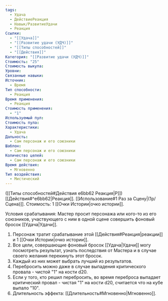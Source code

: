 ```yaml
---
tags:
  - Удача
  - ДействиеРеакция
  - Навык/РазвитиеУдачи
  - Реакция
Ссылки:
  - "[[Удача]]"
  - "[[Развитие удачи (УДЧ)]]"
  - "[[Типы способностей]]"
  - "[[Действия]]"
Категория: "[[Развитие удачи (УДЧ)]]"
Стоимость: "25"
Стоимость выкупа: 
Уровни: 
Связанные навыки: 
Источник:
  - Время
Тип способности:
  - Реакция
Время применения:
  - Реакция
Стоимость применения:
  - "1"
Используемый пул: 
Стоимость пула: 
Характеристики:
  - Удача
Дальность:
  - Сам персонаж и его союзники
Шаблон:
  - Сам персонаж и его союзники
Количество целей:
  - Сам персонаж и его союзники
Время действия:
  - Мгновенно
Тип воздействия:
  - Мистический
---
```

([[Типы способностей#Действия e6bb62 Реакция|Р]]) [[Действия#^e6bb62|Реакция]]. [[Использование#1 Раз за Сцену|(1р/Сцена)]]. Стоимость: 1 [[Очки Истории|очко истории]].

Условия срабатывания: Мастер просит персонажа или кого-то из его союзников, участвующего с ним в одной сцене совершить фоновый бросок [[Удача|Удачи]]. 

1. Персонаж тратит срабатывание этой [[Действия#Реакция|реакции]] и 1 [[Очки Истории|очко истории]]. 
2. Все цели, совершающие фоновый бросок [[Удача|Удачи]] могу посмотреть результат, узнать последствия от Мастера и в случае своего желания перекинуть этот бросок. 
3. Каждый из них может выбрать лучший из результатов.
4. Перебросить можно даже в случае выпадения критического провала - чистой "1" на кости d20.
5. Если у того, кто решил перебросить, во время переброса выпадает критический провал - чистая "1" на кости d20, считается что на кубе выпало "10".
6. Длительность эффекта: [[Длительность#Мгновенно|Мгновенно]].